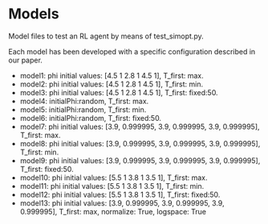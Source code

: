 # Models
Model files to test an RL agent by means of test_simopt.py.

Each model has been developed with a specific configuration described in our paper.

- model1: phi initial values: [4.5 1 2.8 1 4.5 1], T_first: max.
- model2: phi initial values: [4.5 1 2.8 1 4.5 1], T_first: min.
- model3: phi initial values: [4.5 1 2.8 1 4.5 1], T_first: fixed:50.
- model4: initialPhi:random, T_first: max.
- model5: initialPhi:random, T_first: min.
- model6: initialPhi:random, T_first: fixed:50.
- model7: phi initial values: [3.9, 0.999995, 3.9, 0.999995, 3.9, 0.999995], T_first: max.
- model8: phi initial values: [3.9, 0.999995, 3.9, 0.999995, 3.9, 0.999995], T_first: min.
- model9: phi initial values: [3.9, 0.999995, 3.9, 0.999995, 3.9, 0.999995], T_first: fixed:50.
- model10: phi initial values: [5.5 1 3.8 1 3.5 1], T_first: max.
- model11: phi initial values: [5.5 1 3.8 1 3.5 1], T_first: min.
- model12: phi initial values: [5.5 1 3.8 1 3.5 1], T_first: fixed:50.
- model13: phi initial values: [3.9, 0.999995, 3.9, 0.999995, 3.9, 0.999995], T_first: max, normalize: True, logspace: True

